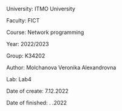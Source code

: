 University: ITMO University

Faculty: FICT

Course: Network programming

Year: 2022/2023

Group: K34202

Author: Molchanova Veronika Alexandrovna

Lab: Lab4

Date of create: 7.12.2022

Date of finished: . .2022

